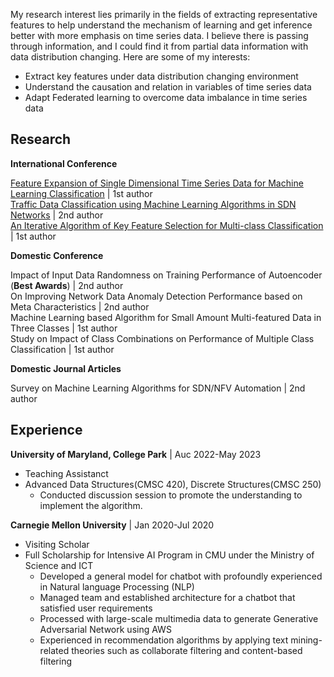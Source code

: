 <!--### Research Interests-->
My research interest lies primarily in the fields of extracting representative features to help understand the
mechanism of learning and get inference better with more emphasis on time series data. I believe there is
passing through information, and I could find it from partial data information with data distribution changing. Here
are some of my interests:

* Extract key features under data distribution changing environment
* Understand the causation and relation in variables of time series data
* Adapt Federated learning to overcome data imbalance in time series data

<!--### Publications-->
## Research
**International Conference**

[Feature Expansion of Single Dimensional Time Series Data for Machine Learning Classification](/pdf/ICUFN2021.pdf) | 1st author   
[Traffic Data Classification using Machine Learning Algorithms in SDN Networks](/pdf/ICTC2020.pdf) | 2nd author   
[An Iterative Algorithm of Key Feature Selection for Multi-class Classification](/pdf/ICUFN2019.pdf) | 1st author  

**Domestic Conference**

Impact of Input Data Randomness on Training Performance of Autoencoder (**Best Awards**) | 2nd author   
On Improving Network Data Anomaly Detection Performance based on Meta Characteristics  | 2nd author  
Machine Learning based Algorithm for Small Amount Multi-featured Data in Three Classes  | 1st author  
Study on Impact of Class Combinations on Performance of Multiple Class Classification  | 1st author

**Domestic Journal Articles**

Survey on Machine Learning Algorithms for SDN/NFV Automation | 2nd author  

## Experience
**University of Maryland, College Park** | Auc 2022-May 2023
- Teaching Assistanct
- Advanced Data Structures(CMSC 420), Discrete Structures(CMSC 250)
  * Conducted discussion session to promote the understanding to implement the algorithm.
  
**Carnegie Mellon University** | Jan 2020-Jul 2020
- Visiting Scholar
- Full Scholarship for Intensive AI Program in CMU under the Ministry of Science and ICT
  * Developed a general model for chatbot with profoundly experienced in Natural language Processing (NLP)
  * Managed team and established architecture for a chatbot that satisfied user requirements
  * Processed with large-scale multimedia data to generate Generative Adversarial Network using AWS
  * Experienced in recommendation algorithms by applying text mining-related theories such as collaborate filtering
and content-based filtering

